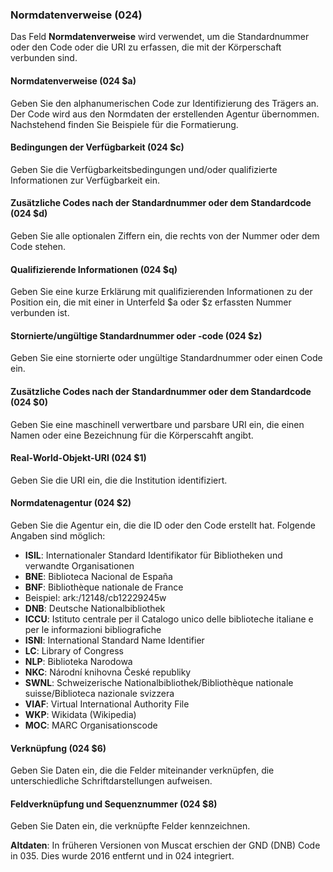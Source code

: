 ### Normdatenverweise (024)

Das Feld **Normdatenverweise** wird verwendet, um die Standardnummer oder den Code oder die URI zu erfassen, die mit der Körperschaft verbunden sind.

#### Normdatenverweise (024 $a)

Geben Sie den alphanumerischen Code zur Identifizierung des Trägers an. Der Code wird aus den Normdaten der erstellenden Agentur übernommen. Nachstehend finden Sie Beispiele für die Formatierung.

#### Bedingungen der Verfügbarkeit (024 $c)

Geben Sie die Verfügbarkeitsbedingungen und/oder qualifizierte Informationen zur Verfügbarkeit ein.

#### Zusätzliche Codes nach der Standardnummer oder dem Standardcode (024 $d)

Geben Sie alle optionalen Ziffern ein, die rechts von der Nummer oder dem Code stehen.

#### Qualifizierende Informationen (024 $q)

Geben Sie eine kurze Erklärung mit qualifizierenden Informationen zu der Position ein, die mit einer in Unterfeld $a oder $z erfassten Nummer verbunden ist.

#### Stornierte/ungültige Standardnummer oder -code (024 $z)

Geben Sie eine stornierte oder ungültige Standardnummer oder einen Code ein.

#### Zusätzliche Codes nach der Standardnummer oder dem Standardcode (024 $0)

Geben Sie eine maschinell verwertbare und parsbare URI ein, die einen Namen oder eine Bezeichnung für die Körperscahft angibt.

#### Real-World-Objekt-URI (024 $1)

Geben Sie die URI ein, die die Institution identifiziert.

#### Normdatenagentur (024 $2)

Geben Sie die Agentur ein, die die ID oder den Code erstellt hat. Folgende Angaben sind möglich:

- **ISIL**: Internationaler Standard Identifikator für Bibliotheken und verwandte Organisationen
- **BNE**: Biblioteca Nacional de España
- **BNF**: Bibliothèque nationale de France
 - Beispiel: ark:/12148/cb12229245w
- **DNB**: Deutsche Nationalbibliothek
- **ICCU**: Istituto centrale per il Catalogo unico delle biblioteche italiane e per le informazioni bibliografiche
- **ISNI**: International Standard Name Identifier
- **LC**: Library of Congress
- **NLP**: Biblioteka Narodowa
- **NKC**: Národní knihovna České republiky
- **SWNL**: Schweizerische Nationalbibliothek/Bibliothèque nationale suisse/Biblioteca nazionale svizzera
- **VIAF**: Virtual International Authority File
- **WKP**: Wikidata (Wikipedia)
- **MOC**: MARC Organisationscode

#### Verknüpfung (024 $6)

Geben Sie Daten ein, die die Felder miteinander verknüpfen, die unterschiedliche Schriftdarstellungen aufweisen.

#### Feldverknüpfung und Sequenznummer (024 $8)

Geben Sie Daten ein, die verknüpfte Felder kennzeichnen.

**Altdaten**: In früheren Versionen von Muscat erschien der GND (DNB) Code in 035. Dies wurde 2016 entfernt und in 024 integriert.
